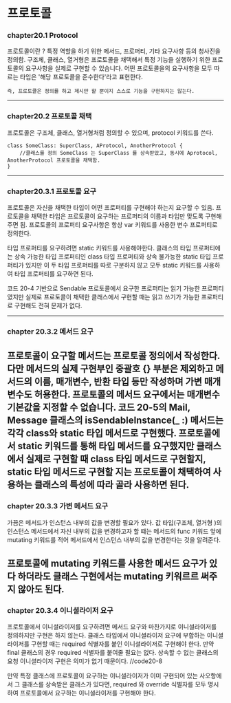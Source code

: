 # 프로토콜
### chapter20.1 Protocol
프로토콜이란 ? 특정 역할을 하기 위한 메서드, 프로퍼티, 기타 요구사항 등의 청사진을 정의함. 구조체, 클래스, 열거형은 프로토콜을 채택해서 특정 기능을 실행하기 위한 프로토콜의 요구사항을 실제로 구현할 수 있습니다. 어떤 프로토콜을의 요구사항을 모두 따르는 타입은 '해당 프로토콜을 준수한다'라고 표현한다. 
    
    즉, 프로토콜은 정의를 하고 제시만 할 뿐이지 스스로 기능을 구현하지는 않는다.
---------------------------------------
### chapter20.2 프로토콜 채택
프로토콜은 구조체, 클래스, 열거형처럼 정의할 수 있으며, protocol 키워드를 쓴다.

    class SomeClass: SuperClass, AProtocol, AnotherProtocol {
        //클래스를 정의 SomeClass 는 SuperClass 를 상속받았고, 동시에 Aprotocol, AnotherProtocol 프로토콜을 채택함.
    }
---------------------------------------

### chapter20.3.1 프로토콜 요구
프로토콜은 자신을 채택한 타입이 어떤 프로퍼티를 구현해야 하는지 요구할 수 있음. 프로토콜을 채택한 타입은 프로토콜이 요구하는 프로퍼티의 이름과 타입만 맞도록 구현해주면 됨. 프로토콜의 프로퍼티 요구사항은 항상 var 키워드를 사용한 변수 프로퍼티로 정의한다. 

타입 프로퍼티를 요구하려면 static 키워드를 사용해야한다. 클래스의 타입 프로퍼티에는 상속 가능한 타입 프로퍼티인 class 타입 프로퍼티와 상속 불가능한 static 타입 프로퍼티가 있지만 이 두 타입 프로퍼티를 따로 구분하지 않고 모두 static 키워드를 사용하여 타입 프로퍼티를 요구하면 된다.

코드 20-4 기반으로 Sendable 프로토콜에서 요구한 프로퍼티는 읽기 가능한 프로퍼티였지만 실제로 프로토콜이 채택한 클래스에서 구현할 때는 읽고 쓰기가 가능한 프로퍼티로 구현해도 전혀 문제가 없다.

-------------------------------
### chapter 20.3.2 메서드 요구

프로토콜이 요구할 메서드는 프로토콜 정의에서 작성한다. 다만 메서드의 실제 구현부인 중괄호 {} 부분은 제외하고 메서드의 이름, 매개변수, 반환 타입 등만 작성하며 가변 매개변수도 허용한다. 프로토콜의 메서드 요구에서는 매개변수 기본값을 지정할 수 없습니다. 
코드 20-5의 Mail, Message 클래스의 isSendableInstance(_ :) 메서드는 각각 class와 static 타입 메서드로 구현했다. 프로토콜에서 static 키워드를 통해 타입 메서드를 요구했지만 클래스에서 실제로 구현할 때 class 타입 메서드로 구현할지, static 타입 메서드로 구현할 지는 프로토콜이 채택하여 사용하는 클래스의 특성에 따라 골라 사용하면 된다.
--------------------------------
### chapter 20.3.3 가변 메서드 요구

가끔은 메서드가 인스턴스 내부의 값을 변경할 필요가 있다. 값 타입(구조체, 열거형 )의 인스턴스 메서드에서 자신 내부의 값을 변경하고자 할 떄는 메서드의 func 키워드 앞에 mutating 키워드를 적어 메서드에서 인스턴스 내부의 값을 변경한다는 것을 알려준다.

프로토콜에 mutating 키워드를 사용한 메서드 요구가 있다 하더라도 클래스 구현에서는 mutating 키워르르 써주지 않아도 된다.
--------------------------------
### chapter 20.3.4 이니셜라이저 요구
프로토콜에서 이니셜라이저를 요구하려면 메서드 요구와 마찬가지로 이니셜라이저를 정의하지만 구현은 하지 않는다.
클래스 타입에서 이니셜라이저 요구에 부합하는 이니셜라이저를 구현할 때는 required 식별자를 붙인 이니셜라이저로 구현해야 한다. 만약 final 클래스의 경우 required 식별자를 붙여줄 필요는 없다. 상속할 수 없는 클래스의 요청 이니셜라이저 구현은 의미가 없기 때문이다. //code20-8

만약 특정 클래스에 프로토콜이 요구하는 이니셜라이저가 이미 구현되어 있는 사오항에서 그 클래스를 상속받은 클래스가 있다면, required 와 override 식별자를 모두 명시하여 프로토콜에서 요구하는 이니셜라이저를 구현해야 한다.



